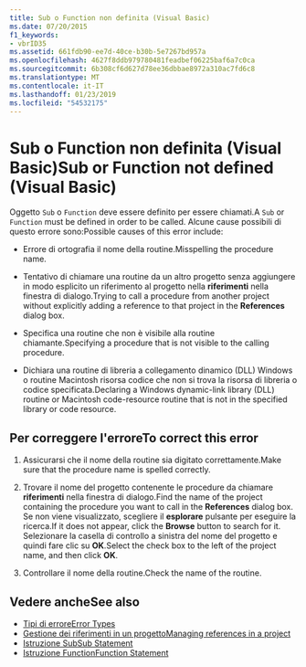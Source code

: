 ```yaml
---
title: Sub o Function non definita (Visual Basic)
ms.date: 07/20/2015
f1_keywords:
- vbrID35
ms.assetid: 661fdb90-ee7d-40ce-b30b-5e7267bd957a
ms.openlocfilehash: 4627f8ddb979780481feadbef06225baf6a7c0ca
ms.sourcegitcommit: 6b308cf6d627d78ee36dbbae8972a310ac7fd6c8
ms.translationtype: MT
ms.contentlocale: it-IT
ms.lasthandoff: 01/23/2019
ms.locfileid: "54532175"
---
```

# <a name="sub-or-function-not-defined-visual-basic"></a><span data-ttu-id="df0e3-102">Sub o Function non definita (Visual Basic)</span><span class="sxs-lookup"><span data-stu-id="df0e3-102">Sub or Function not defined (Visual Basic)</span></span>
<span data-ttu-id="df0e3-103">Oggetto `Sub` o `Function` deve essere definito per essere chiamati.</span><span class="sxs-lookup"><span data-stu-id="df0e3-103">A `Sub` or `Function` must be defined in order to be called.</span></span> <span data-ttu-id="df0e3-104">Alcune cause possibili di questo errore sono:</span><span class="sxs-lookup"><span data-stu-id="df0e3-104">Possible causes of this error include:</span></span>  
  
-   <span data-ttu-id="df0e3-105">Errore di ortografia il nome della routine.</span><span class="sxs-lookup"><span data-stu-id="df0e3-105">Misspelling the procedure name.</span></span>  
  
-   <span data-ttu-id="df0e3-106">Tentativo di chiamare una routine da un altro progetto senza aggiungere in modo esplicito un riferimento al progetto nella **riferimenti** nella finestra di dialogo.</span><span class="sxs-lookup"><span data-stu-id="df0e3-106">Trying to call a procedure from another project without explicitly adding a reference to that project in the **References** dialog box.</span></span>  
  
-   <span data-ttu-id="df0e3-107">Specifica una routine che non è visibile alla routine chiamante.</span><span class="sxs-lookup"><span data-stu-id="df0e3-107">Specifying a procedure that is not visible to the calling procedure.</span></span>  
  
-   <span data-ttu-id="df0e3-108">Dichiara una routine di libreria a collegamento dinamico (DLL) Windows o routine Macintosh risorsa codice che non si trova la risorsa di libreria o codice specificata.</span><span class="sxs-lookup"><span data-stu-id="df0e3-108">Declaring a Windows dynamic-link library (DLL) routine or Macintosh code-resource routine that is not in the specified library or code resource.</span></span>  
  
## <a name="to-correct-this-error"></a><span data-ttu-id="df0e3-109">Per correggere l'errore</span><span class="sxs-lookup"><span data-stu-id="df0e3-109">To correct this error</span></span>  
  
1.  <span data-ttu-id="df0e3-110">Assicurarsi che il nome della routine sia digitato correttamente.</span><span class="sxs-lookup"><span data-stu-id="df0e3-110">Make sure that the procedure name is spelled correctly.</span></span>  
  
2.  <span data-ttu-id="df0e3-111">Trovare il nome del progetto contenente le procedure da chiamare **riferimenti** nella finestra di dialogo.</span><span class="sxs-lookup"><span data-stu-id="df0e3-111">Find the name of the project containing the procedure you want to call in the **References** dialog box.</span></span> <span data-ttu-id="df0e3-112">Se non viene visualizzato, scegliere il **esplorare** pulsante per eseguire la ricerca.</span><span class="sxs-lookup"><span data-stu-id="df0e3-112">If it does not appear, click the **Browse** button to search for it.</span></span> <span data-ttu-id="df0e3-113">Selezionare la casella di controllo a sinistra del nome del progetto e quindi fare clic su **OK**.</span><span class="sxs-lookup"><span data-stu-id="df0e3-113">Select the check box to the left of the project name, and then click **OK**.</span></span>  
  
3.  <span data-ttu-id="df0e3-114">Controllare il nome della routine.</span><span class="sxs-lookup"><span data-stu-id="df0e3-114">Check the name of the routine.</span></span>  
  
## <a name="see-also"></a><span data-ttu-id="df0e3-115">Vedere anche</span><span class="sxs-lookup"><span data-stu-id="df0e3-115">See also</span></span>
- [<span data-ttu-id="df0e3-116">Tipi di errore</span><span class="sxs-lookup"><span data-stu-id="df0e3-116">Error Types</span></span>](../../../visual-basic/programming-guide/language-features/error-types.md)
- [<span data-ttu-id="df0e3-117">Gestione dei riferimenti in un progetto</span><span class="sxs-lookup"><span data-stu-id="df0e3-117">Managing references in a project</span></span>](/visualstudio/ide/managing-references-in-a-project)
- [<span data-ttu-id="df0e3-118">Istruzione Sub</span><span class="sxs-lookup"><span data-stu-id="df0e3-118">Sub Statement</span></span>](../../../visual-basic/language-reference/statements/sub-statement.md)
- [<span data-ttu-id="df0e3-119">Istruzione Function</span><span class="sxs-lookup"><span data-stu-id="df0e3-119">Function Statement</span></span>](../../../visual-basic/language-reference/statements/function-statement.md)
